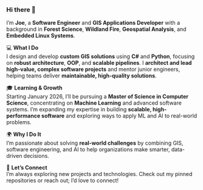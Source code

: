 ### Hi there 👋

<!--**JosephPolaski/JosephPolaski** is a ✨ _special_ ✨ repository because its `README.md` (this file) appears on your GitHub profile.-->
I’m **Joe**, a **Software Engineer** and **GIS Applications Developer** with a background in **Forest Science**, **Wildland Fire**, **Geospatial Analysis**, and **Embedded Linux Systems**.

💻 **What I Do**  
I design and develop **custom GIS solutions** using **C#** and **Python**, focusing on **robust architecture**, **OOP**, and **scalable pipelines**. I **architect and lead high-value, complex software projects** and mentor junior engineers, helping teams deliver **maintainable, high-quality solutions**.

🎓 **Learning & Growth**  
Starting January 2026, I’ll be pursuing a **Master of Science in Computer Science**, concentrating on **Machine Learning** and advanced software systems. I’m expanding my expertise in building **scalable, high-performance software** and exploring ways to apply ML and AI to real-world problems.

🌍 **Why I Do It**  
I’m passionate about solving **real-world challenges** by combining GIS, software engineering, and AI to help organizations make smarter, data-driven decisions.

🚀 **Let’s Connect**  
I’m always exploring new projects and technologies. Check out my pinned repositories or reach out; I’d love to connect!
